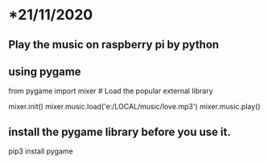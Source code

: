   # *21/11/2020

## Play the music on raspberry pi by python

##  using pygame

  from pygame import mixer  # Load the popular external library 

  mixer.init()
  mixer.music.load('e:/LOCAL/music/love.mp3')
  mixer.music.play()

## install the pygame library before you use it.

  pip3 install pygame        
